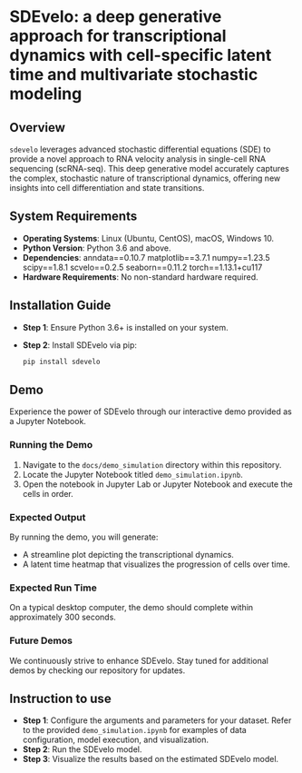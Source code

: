 # SDEvelo: a deep generative approach for transcriptional dynamics with cell-specific latent time and multivariate stochastic modeling

## Overview

`sdevelo` leverages advanced stochastic differential equations (SDE) to provide a novel approach to RNA velocity analysis in single-cell RNA sequencing (scRNA-seq). This deep generative model accurately captures the complex, stochastic nature of transcriptional dynamics, offering new insights into cell differentiation and state transitions.


## System Requirements

- **Operating Systems**: Linux (Ubuntu, CentOS), macOS, Windows 10.
- **Python Version**: Python 3.6 and above.
- **Dependencies**:
  anndata==0.10.7
  matplotlib==3.7.1
  numpy==1.23.5
  scipy==1.8.1
  scvelo==0.2.5
  seaborn==0.11.2
  torch==1.13.1+cu117
- **Hardware Requirements**: No non-standard hardware required.


## Installation Guide

- **Step 1**: Ensure Python 3.6+ is installed on your system.
- **Step 2**: Install SDEvelo via pip:

  ```bash
  pip install sdevelo
  ```


## Demo

Experience the power of SDEvelo through our interactive demo provided as a Jupyter Notebook.

### Running the Demo

1. Navigate to the `docs/demo_simulation` directory within this repository.
2. Locate the Jupyter Notebook titled `demo_simulation.ipynb`.
3. Open the notebook in Jupyter Lab or Jupyter Notebook and execute the cells in order.

### Expected Output

By running the demo, you will generate:

- A streamline plot depicting the transcriptional dynamics.
- A latent time heatmap that visualizes the progression of cells over time.

### Expected Run Time

On a typical desktop computer, the demo should complete within approximately 300 seconds.

### Future Demos

We continuously strive to enhance SDEvelo. Stay tuned for additional demos by checking our repository for updates.


## Instruction to use

- **Step 1**: Configure the arguments and parameters for your dataset. Refer to the provided `demo_simulation.ipynb` for examples of data configuration, model execution, and visualization.
- **Step 2**: Run the SDEvelo model.
- **Step 3**: Visualize the results based on the estimated SDEvelo model.
